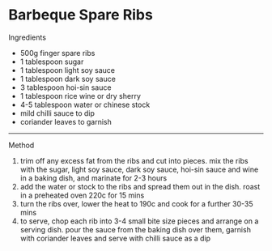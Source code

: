 # Barbeque Spare Ribs

Ingredients

-   500g finger spare ribs
-   1 tablespoon sugar
-   1 tablespoon light soy sauce
-   1 tablespoon dark soy sauce
-   3 tablespoon hoi-sin sauce
-   1 tablespoon rice wine or dry sherry
-   4-5 tablespoon water or chinese stock
-   mild chilli sauce to dip
-   coriander leaves to garnish

--------------------------------------------------------------------------------

Method

1.  trim off any excess fat from the ribs and cut into pieces. mix the ribs with
    the sugar, light soy sauce, dark soy sauce, hoi-sin sauce and wine in a
    baking dish, and marinate for 2-3 hours
2.  add the water or stock to the ribs and spread them out in the dish. roast in
    a preheated oven 220c for 15 mins
3.  turn the ribs over, lower the heat to 190c and cook for a further 30-35 mins
4.  to serve, chop each rib into 3-4 small bite size pieces and arrange on a
    serving dish. pour the sauce from the baking dish over them, garnish with
    coriander leaves and serve with chilli sauce as a dip
